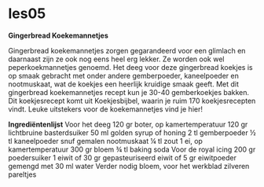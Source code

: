 # les05

**Gingerbread Koekemannetjes**

 Gingerbread koekemannetjes zorgen gegarandeerd voor een glimlach en daarnaast zijn ze ook nog eens heel erg lekker. Ze worden ook wel peperkoekmannetjes genoemd. Het deeg voor deze gingerbread koekjes is op smaak gebracht met onder andere gemberpoeder, kaneelpoeder en nootmuskaat, wat de koekjes een heerlijk kruidige smaak geeft. Met dit gingerbread koekemannetjes recept kun je 30-40 gemberkoekjes bakken. Dit koekjesrecept komt uit Koekjesbijbel, waarin je ruim 170 koekjesrecepten vindt. Leuke uitstekers voor de koekemannetjes vind je hier!




 **Ingrediëntenlijst**
Voor het deeg
120 gr boter, op kamertemperatuur
120 gr lichtbruine basterdsuiker
50 ml golden syrup of honing
2 tl gemberpoeder
½ tl kaneelpoeder
snuf gemalen nootmuskaat
¼ tl zout
1 ei, op kamertemperatuur
300 gr bloem
¾ tl baking soda
Voor de royal icing
200 gr poedersuiker
1 eiwit of 30 gr gepasteuriseerd eiwit of 5 gr eiwitpoeder gemengd met 30 ml water
Verder nodig
bloem, voor het werkblad
zilveren pareltjes
